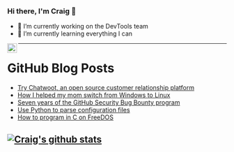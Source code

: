 ### Hi there, I'm Craig 👋

<!--
**CraigTeelFugro/CraigTeelFugro** is a ✨ _special_ ✨ repository because its `README.md` (this file) appears on your GitHub profile.

Here are some ideas to get you started:
-->

- 🔭 I’m currently working on the DevTools team
- 🌱 I’m currently learning everything I can

[<img align="left" alt="Craig Teel | LinkedIn" width="22px" src="https://cdn.jsdelivr.net/npm/simple-icons@v3/icons/linkedin.svg" />][linkedin]

---

# GitHub Blog Posts

<!-- BLOG-POST-LIST:START -->
- [Try Chatwoot, an open source customer relationship platform](https://opensource.com/article/21/6/chatwoot)
- [How I helped my mom switch from Windows to Linux](https://opensource.com/article/21/6/mom-switch-linux)
- [Seven years of the GitHub Security Bug Bounty program](https://github.blog/2021-06-25-seven-years-github-security-bug-bounty-program/)
- [Use Python to parse configuration files](https://opensource.com/article/21/6/parse-configuration-files-python)
- [How to program in C on FreeDOS](https://opensource.com/article/21/6/program-c-freedos)
<!-- BLOG-POST-LIST:END -->

## [![Craig's github stats](https://github-readme-stats.vercel.app/api?username=craigteelfugro)](https://github.com/anuraghazra/github-readme-stats)


[linkedin]: https://linkedin.com/in/craig-teel-b8786771
